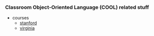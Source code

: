 ### Classroom Object-Oriented Language (COOL) related stuff

 + courses
   + [stanford](https://lagunita.stanford.edu/courses/Engineering/Compilers/Fall2014/course/)
   + [virginia](http://www.cs.virginia.edu/~cs415/cool.html)
